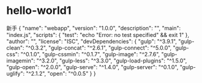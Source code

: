 # hello-world1
新手
{
  "name": "webapp",
  "version": "1.0.0",
  "description": "",
  "main": "index.js",
  "scripts": {
    "test": "echo \"Error: no test specified\" && exit 1"
  },
  "author": "",
  "license": "ISC",
  "devDependencies": {
    "gulp": "^3.9.1",
    "gulp-clean": "^0.3.2",
    "gulp-concat": "^2.6.1",
    "gulp-connect": "^5.0.0",
    "gulp-css": "^0.1.0",
    "gulp-cssmin": "^0.1.7",
    "gulp-image": "^2.7.6",
    "gulp-imagemin": "^3.2.0",
    "gulp-less": "^3.3.0",
    "gulp-load-plugins": "^1.5.0",
    "gulp-open": "^2.0.0",
    "gulp-serve": "^1.4.0",
    "gulp-server": "^0.1.0",
    "gulp-uglify": "^2.1.2",
    "open": "^0.0.5"
  }
}
